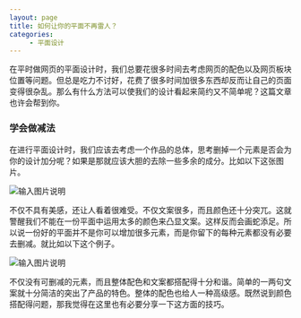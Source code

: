 ```yaml
---
layout: page
title: 如何让你的平面不再雷人？
categories:
     - 平面设计
---
```


在平时做网页的平面设计时，我们总要花很多时间去考虑网页的配色以及网页板块位置等问题。但总是吃力不讨好，花费了很多时间加很多东西却反而让自己的页面变得很杂乱。那么有什么方法可以使我们的设计看起来简约又不简单呢？这篇文章也许会帮到你。 
### 学会做减法
在进行平面设计时，我们应该去考虑一个作品的总体，思考删掉一个元素是否会为你的设计加分呢？如果是那就应该大胆的去除一些多余的成分。比如以下这张图片。

![输入图片说明](https://images.gitee.com/uploads/images/2019/0626/004721_8ec10333_2229822.jpeg "糟糕的平面.jpg")

不仅不具有美感，还让人看着很难受。不仅文案很多，而且颜色还十分突兀。这就警醒我们不能在一份平面中运用太多的颜色来凸显文案。这样反而会画蛇添足。所以说一份好的平面并不是你可以增加很多元素，而是你留下的每种元素都没有必要去删减。就比如以下这个例子。

![输入图片说明](https://images.gitee.com/uploads/images/2019/0626/005205_074974df_2229822.jpeg "好的平面.jpg")

不仅没有可删减的元素，而且整体配色和文案都搭配得十分和谐。简单的一两句文案就十分简洁的突出了产品的特色。整体的配色也给人一种高级感。既然说到颜色搭配得问题，那我觉得在这里也有必要分享一下这方面的技巧。
### 